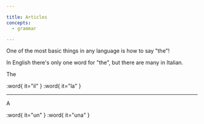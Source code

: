```yaml
---

title: Articles
concepts:
  - grammar

---
```


One of the most basic things in any language is how to say "the"!

In English there's only one word for "the", but there are many in Italian.

The

:word{ it="il" }
:word{ it="la" }

--------------------------------------------------

A

:word{ it="un" }
:word{ it="una" }
